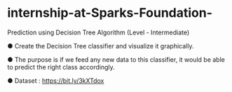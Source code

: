 # internship-at-Sparks-Foundation-

Prediction using Decision Tree Algorithm
(Level - Intermediate)

● Create the Decision Tree classifier and visualize it graphically.

● The purpose is if we feed any new data to this classifier, it would be able to
predict the right class accordingly.

● Dataset : https://bit.ly/3kXTdox
